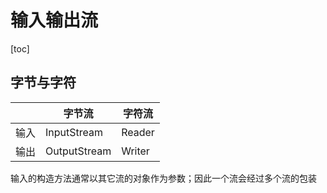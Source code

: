 # 输入输出流
[toc]

## 字节与字符

|      | 字节流       | 字符流 |
| ---- | ------------ | ------ |
| 输入 | InputStream  | Reader |
| 输出 | OutputStream | Writer |

输入的构造方法通常以其它流的对象作为参数；因此一个流会经过多个流的包装

